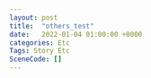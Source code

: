 ```yaml
---
layout: post
title:  "others_test"
date:   2022-01-04 01:00:00 +0000
categories: Etc
Tags: Story Etc
SceneCode: []
---
```

